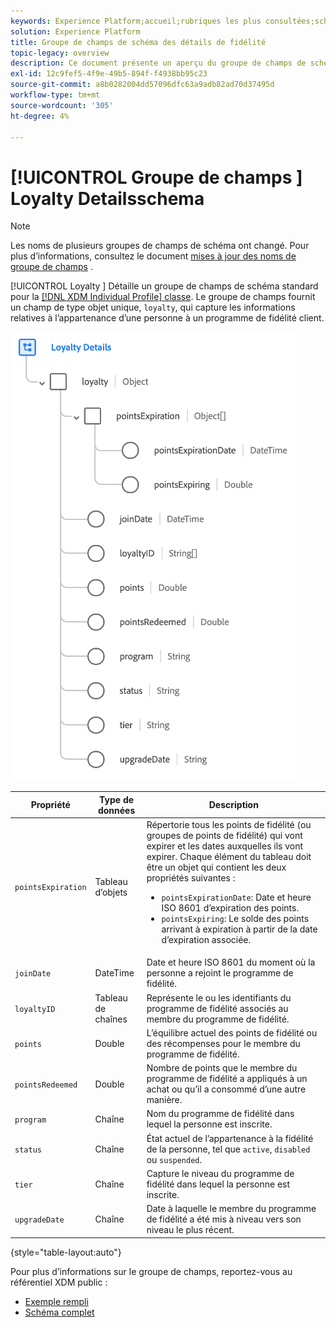 ```yaml
---
keywords: Experience Platform;accueil;rubriques les plus consultées;schéma;XDM;profil individuel;champs;schémas;schémas;détails de fidélité;conception de schéma;groupe de champs;groupe de champs;groupe de champs;
solution: Experience Platform
title: Groupe de champs de schéma des détails de fidélité
topic-legacy: overview
description: Ce document présente un aperçu du groupe de champs de schéma Détails du programme de fidélité .
exl-id: 12c9fef5-4f9e-49b5-894f-f4938bb95c23
source-git-commit: a8b0282004dd57096dfc63a9adb82ad70d37495d
workflow-type: tm+mt
source-wordcount: '305'
ht-degree: 4%

---
```


# [!UICONTROL Groupe de champs ] Loyalty Detailsschema

>[!NOTE]
>
>Les noms de plusieurs groupes de champs de schéma ont changé. Pour plus d’informations, consultez le document [mises à jour des noms de groupe de champs](../name-updates.md) .

[!UICONTROL Loyalty ] Détaille un groupe de champs de schéma standard pour la  [[!DNL XDM Individual Profile] classe](../../classes/individual-profile.md). Le groupe de champs fournit un champ de type objet unique, `loyalty`, qui capture les informations relatives à l’appartenance d’une personne à un programme de fidélité client.

![](../../images/field-groups/loyalty-details.png)

| Propriété | Type de données | Description |
| --- | --- | --- |
| `pointsExpiration` | Tableau d’objets | Répertorie tous les points de fidélité (ou groupes de points de fidélité) qui vont expirer et les dates auxquelles ils vont expirer. Chaque élément du tableau doit être un objet qui contient les deux propriétés suivantes : <ul><li>`pointsExpirationDate`: Date et heure ISO 8601 d’expiration des points.</li><li>`pointsExpiring`: Le solde des points arrivant à expiration à partir de la date d’expiration associée.</li></ul> |
| `joinDate` | DateTime | Date et heure ISO 8601 du moment où la personne a rejoint le programme de fidélité. |
| `loyaltyID` | Tableau de chaînes | Représente le ou les identifiants du programme de fidélité associés au membre du programme de fidélité. |
| `points` | Double | L’équilibre actuel des points de fidélité ou des récompenses pour le membre du programme de fidélité. |
| `pointsRedeemed` | Double | Nombre de points que le membre du programme de fidélité a appliqués à un achat ou qu’il a consommé d’une autre manière. |
| `program` | Chaîne | Nom du programme de fidélité dans lequel la personne est inscrite. |
| `status` | Chaîne | État actuel de l’appartenance à la fidélité de la personne, tel que `active`, `disabled` ou `suspended`. |
| `tier` | Chaîne | Capture le niveau du programme de fidélité dans lequel la personne est inscrite. |
| `upgradeDate` | Chaîne | Date à laquelle le membre du programme de fidélité a été mis à niveau vers son niveau le plus récent. |

{style=&quot;table-layout:auto&quot;}

Pour plus d’informations sur le groupe de champs, reportez-vous au référentiel XDM public :

* [Exemple rempli](https://github.com/adobe/xdm/blob/master/components/fieldgroups/profile/profile-loyalty-details.example.1.json)
* [Schéma complet](https://github.com/adobe/xdm/blob/master/components/fieldgroups/profile/profile-loyalty-details.schema.json)
